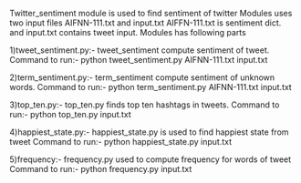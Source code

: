 Twitter_sentiment module is used to find sentiment of twitter 
Modules uses two input files 
AIFNN-111.txt and input.txt 
AIFFN-111.txt is sentiment dict. and input.txt contains tweet input. 
Modules has following parts 

1)tweet_sentiment.py:- tweet_sentiment compute sentiment of tweet. 
        Command to run:- python tweet_sentiment.py AIFNN-111.txt input.txt
 
2)term_sentiment.py:- term_sentiment compute sentiment of unknown words.
        Command to run:- python term_sentiment.py AIFNN-111.txt input.txt

3)top_ten.py:- top_ten.py finds top ten hashtags in tweets. 
	Command to run:- python top_ten.py input.txt

4)happiest_state.py:- happiest_state.py is used to find happiest state from tweet
        Command to run:- python happiest_state.py input.txt

5)frequency:- frequency.py used to compute frequency for words of tweet 
	Command to run:- python frequency.py input.txt  
